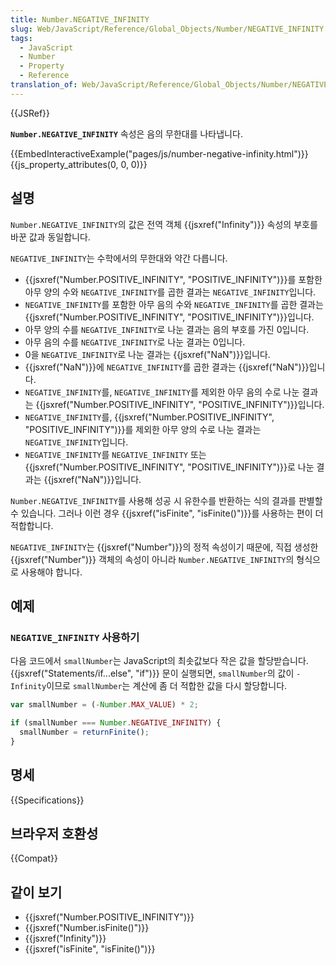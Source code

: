 ```yaml
---
title: Number.NEGATIVE_INFINITY
slug: Web/JavaScript/Reference/Global_Objects/Number/NEGATIVE_INFINITY
tags:
  - JavaScript
  - Number
  - Property
  - Reference
translation_of: Web/JavaScript/Reference/Global_Objects/Number/NEGATIVE_INFINITY
---
```


{{JSRef}}

**`Number.NEGATIVE_INFINITY`** 속성은 음의 무한대를 나타냅니다.

{{EmbedInteractiveExample("pages/js/number-negative-infinity.html")}}{{js_property_attributes(0, 0, 0)}}

## 설명

`Number.NEGATIVE_INFINITY`의 값은 전역 객체 {{jsxref("Infinity")}} 속성의 부호를 바꾼 값과 동일합니다.

`NEGATIVE_INFINITY`는 수학에서의 무한대와 약간 다릅니다.

- {{jsxref("Number.POSITIVE_INFINITY", "POSITIVE_INFINITY")}}를 포함한 아무 양의 수와 `NEGATIVE_INFINITY`를 곱한 결과는 `NEGATIVE_INFINITY`입니다.
- `NEGATIVE_INFINITY`를 포함한 아무 음의 수와 `NEGATIVE_INFINITY`를 곱한 결과는 {{jsxref("Number.POSITIVE_INFINITY", "POSITIVE_INFINITY")}}입니다.
- 아무 양의 수를 `NEGATIVE_INFINITY`로 나눈 결과는 음의 부호를 가진 0입니다.
- 아무 음의 수를 `NEGATIVE_INFINITY`로 나눈 결과는 0입니다.
- 0을 `NEGATIVE_INFINITY`로 나눈 결과는 {{jsxref("NaN")}}입니다.
- {{jsxref("NaN")}}에 `NEGATIVE_INFINITY`를 곱한 결과는 {{jsxref("NaN")}}입니다.
- `NEGATIVE_INFINITY`를, `NEGATIVE_INFINITY`를 제외한 아무 음의 수로 나눈 결과는 {{jsxref("Number.POSITIVE_INFINITY", "POSITIVE_INFINITY")}}입니다.
- `NEGATIVE_INFINITY`를, {{jsxref("Number.POSITIVE_INFINITY", "POSITIVE_INFINITY")}}를 제외한 아무 양의 수로 나눈 결과는 `NEGATIVE_INFINITY`입니다.
- `NEGATIVE_INFINITY`를 `NEGATIVE_INFINITY` 또는 {{jsxref("Number.POSITIVE_INFINITY", "POSITIVE_INFINITY")}}로 나눈 결과는 {{jsxref("NaN")}}입니다.

`Number.NEGATIVE_INFINITY`를 사용해 성공 시 유한수를 반환하는 식의 결과를 판별할 수 있습니다. 그러나 이런 경우 {{jsxref("isFinite", "isFinite()")}}를 사용하는 편이 더 적합합니다.

`NEGATIVE_INFINITY`는 {{jsxref("Number")}}의 정적 속성이기 때문에, 직접 생성한 {{jsxref("Number")}} 객체의 속성이 아니라 `Number.NEGATIVE_INFINITY`의 형식으로 사용해야 합니다.

## 예제

### `NEGATIVE_INFINITY` 사용하기

다음 코드에서 `smallNumber`는 JavaScript의 최솟값보다 작은 값을 할당받습니다. {{jsxref("Statements/if...else", "if")}} 문이 실행되면, `smallNumber`의 값이 `-Infinity`이므로 `smallNumber`는 계산에 좀 더 적합한 값을 다시 할당합니다.

```js
var smallNumber = (-Number.MAX_VALUE) * 2;

if (smallNumber === Number.NEGATIVE_INFINITY) {
  smallNumber = returnFinite();
}
```

## 명세

{{Specifications}}

## 브라우저 호환성

{{Compat}}

## 같이 보기

- {{jsxref("Number.POSITIVE_INFINITY")}}
- {{jsxref("Number.isFinite()")}}
- {{jsxref("Infinity")}}
- {{jsxref("isFinite", "isFinite()")}}
